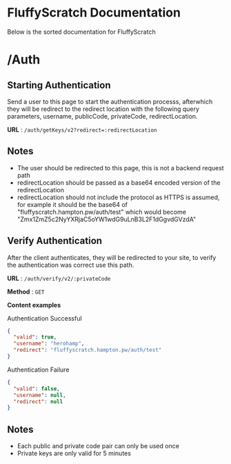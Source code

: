 # FluffyScratch Documentation

Below is the sorted documentation for FluffyScratch

# /Auth

## Starting Authentication

Send a user to this page to start the authentication processs, afterwhich they will be redirect to the redirect location with the following query parameters, username, publicCode, privateCode, redirectLocation.

**URL** : `/auth/getKeys/v2?redirect=:redirectLocation`

## Notes

-   The user should be redirected to this page, this is not a backend request path
-   redirectLocation should be passed as a base64 encoded version of the redirectLocation
-   redirectLocation should not include the protocol as HTTPS is assumed, for example it should be the base64 of "fluffyscratch.hampton.pw/auth/test" which would become "Zmx1ZmZ5c2NyYXRjaC5oYW1wdG9uLnB3L2F1dGgvdGVzdA"

## Verify Authentication

After the client authenticates, they will be redirected to your site, to verify the authentication was correct use this path.

**URL** : `/auth/verify/v2/:privateCode`

**Method** : `GET`

**Content examples**

Authentication Successful

```json
{
  "valid": true,
  "username": "herohamp",
  "redirect": "fluffyscratch.hampton.pw/auth/test"
}
```

Authentication Failure

```json
{
  "valid": false,
  "username": null,
  "redirect": null
}
```

## Notes

-   Each public and private code pair can only be used once
-   Private keys are only valid for 5 minutes 
